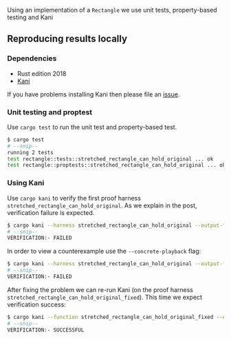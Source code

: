 Using an implementation of a `Rectangle` we use unit tests, property-based testing and Kani

## Reproducing results locally

### Dependencies

  - Rust edition 2018
  - [Kani](https://model-checking.github.io/kani/getting-started.html)

If you have problems installing Kani then please file an [issue](https://github.com/model-checking/kani/issues/new/choose).

###  Unit testing and proptest

Use `cargo test` to run the unit test and property-based test.

```bash
$ cargo test
# --snip--
running 2 tests
test rectangle::tests::stretched_rectangle_can_hold_original ... ok
test rectangle::proptests::stretched_rectangle_can_hold_original ... ok
```

### Using Kani

Use `cargo kani` to verify the first proof harness `stretched_rectangle_can_hold_original`. As we explain in the post, verification failure is expected.

```bash
$ cargo kani --harness stretched_rectangle_can_hold_original --output-format terse
# --snip--
VERIFICATION:- FAILED
```

In order to view a counterexample use the `--concrete-playback` flag:

```bash
$ cargo kani --harness stretched_rectangle_can_hold_original --output-format terse -Zconcrete-playback --concrete-playback=print
# --snip--
VERIFICATION:- FAILED
```

After fixing the problem we can re-run Kani (on the proof harness `stretched_rectangle_can_hold_original_fixed`). This time we expect verification success:

```bash
$ cargo kani --function stretched_rectangle_can_hold_original_fixed --output-format terse
# --snip--
VERIFICATION:- SUCCESSFUL
```
